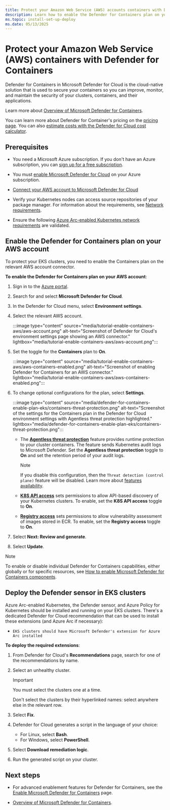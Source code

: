 ```yaml
---
title: Protect your Amazon Web Service (AWS) accounts containers with Defender for Containers
description: Learn how to enable the Defender for Containers plan on your Amazon Web Service (AWS) accounts for Microsoft Defender for Cloud.
ms.topic: install-set-up-deploy
ms.date: 05/13/2025
---
```


# Protect your Amazon Web Service (AWS) containers with Defender for Containers

Defender for Containers in Microsoft Defender for Cloud is the cloud-native solution that is used to secure your containers so you can improve, monitor, and maintain the security of your clusters, containers, and their applications.

Learn more about [Overview of Microsoft Defender for Containers](defender-for-containers-introduction.md).

You can learn more about Defender for Container's pricing on the [pricing page](https://azure.microsoft.com/pricing/details/defender-for-cloud/). You can also [estimate costs with the Defender for Cloud cost calculator](cost-calculator.md).

## Prerequisites

- You need a Microsoft Azure subscription. If you don't have an Azure subscription, you can [sign up for a free subscription](https://azure.microsoft.com/pricing/free-trial/).

- You must [enable Microsoft Defender for Cloud](get-started.md#enable-defender-for-cloud-on-your-azure-subscription) on your Azure subscription.

- [Connect your AWS account to Microsoft Defender for Cloud](quickstart-onboard-aws.md#connect-your-aws-account)

- Verify your Kubernetes nodes can access source repositories of your package manager. For information about the requirements, see [Network requirements](defender-for-containers-enable.md?tabs=aks-deploy-portal%2Ck8s-deploy-asc%2Ck8s-verify-asc%2Ck8s-remove-arc%2Caks-removeprofile-api&pivots=defender-for-container-eks&preserve-view=true#network-requirements).

- Ensure the following [Azure Arc-enabled Kubernetes network requirements](/azure/azure-arc/kubernetes/quickstart-connect-cluster) are validated.

## Enable the Defender for Containers plan on your AWS account

To protect your EKS clusters, you need to enable the Containers plan on the relevant AWS account connector.

**To enable the Defender for Containers plan on your AWS account**:

1. Sign in to the [Azure portal](https://portal.azure.com).

1. Search for and select **Microsoft Defender for Cloud**.

1. In the Defender for Cloud menu, select **Environment settings**.

1. Select the relevant AWS account.

    :::image type="content" source="media/tutorial-enable-containers-aws/aws-account.png" alt-text="Screenshot of Defender for Cloud's environment settings page showing an AWS connector." lightbox="media/tutorial-enable-containers-aws/aws-account.png":::

1. Set the toggle for the **Containers** plan to **On**.

    :::image type="content" source="media/tutorial-enable-containers-aws/aws-containers-enabled.png" alt-text="Screenshot of enabling Defender for Containers for an AWS connector." lightbox="media/tutorial-enable-containers-aws/aws-containers-enabled.png":::

1. To change optional configurations for the plan, select **Settings**.

    :::image type="content" source="media/defender-for-containers-enable-plan-eks/containers-threat-protection.png" alt-text="Screenshot of the settings for the Containers plan in the Defender for Cloud environment settings with Agentless threat protection highlighted." lightbox="media/defender-for-containers-enable-plan-eks/containers-threat-protection.png":::

    - The [**Agentless threat protection**](defender-for-containers-introduction.md#run-time-protection-for-kubernetes-nodes-and-clusters) feature provides runtime protection to your cluster containers. The feature sends Kubernetes audit logs to Microsoft Defender. Set the **Agentless threat protection** toggle to **On** and set the retention period of your audit logs.

        > [!NOTE]
        > If you disable this configuration, then the `Threat detection (control plane)` feature will be disabled. Learn more about [features availability](supported-machines-endpoint-solutions-clouds-containers.md).

    - [**K8S API access**](defender-for-containers-architecture.md#how-does-agentless-discovery-for-kubernetes-in-aws-work) sets permissions to allow API-based discovery of your Kubernetes clusters. To enable, set the **K8S API access** toggle to **On**.
    - [**Registry access**](agentless-vulnerability-assessment-aws.md) sets permissions to allow vulnerability assessment of images stored in ECR. To enable, set the **Registry access** toggle to **On**.

2. Select **Next: Review and generate**.

3. Select **Update**.

> [!NOTE]
> To enable or disable individual Defender for Containers capabilities, either globally or for specific resources, see [How to enable Microsoft Defender for Containers components](defender-for-containers-enable.md).

## Deploy the Defender sensor in EKS clusters

Azure Arc-enabled Kubernetes, the Defender sensor, and Azure Policy for Kubernetes should be installed and running on your EKS clusters. There's a dedicated Defender for Cloud recommendation that can be used to install these extensions (and Azure Arc if necessary):

- `EKS clusters should have Microsoft Defender's extension for Azure Arc installed`

**To deploy the required extensions**:

1. From Defender for Cloud's **Recommendations** page, search for one of the recommendations by name.

1. Select an unhealthy cluster.

    > [!IMPORTANT]
    > You must select the clusters one at a time.
    >
    > Don't select the clusters by their hyperlinked names: select anywhere else in the relevant row.

1. Select **Fix**.

1. Defender for Cloud generates a script in the language of your choice:
    - For Linux, select **Bash**.
    - For Windows, select **PowerShell**.

1. Select **Download remediation logic**.

1. Run the generated script on your cluster.

## Next steps

- For advanced enablement features for Defender for Containers, see the [Enable Microsoft Defender for Containers](defender-for-containers-enable.md) page.

- [Overview of Microsoft Defender for Containers](defender-for-containers-introduction.md).
